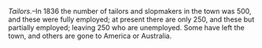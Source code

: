 *Tailors.*–In 1836 the number of tailors and
                        slopmakers in the town was 500, and these were fully employed; at present there are only 250, and these but
                    partially employed; leaving 250 who are unemployed. Some have left the
                    town, and others are gone to America or Australia.